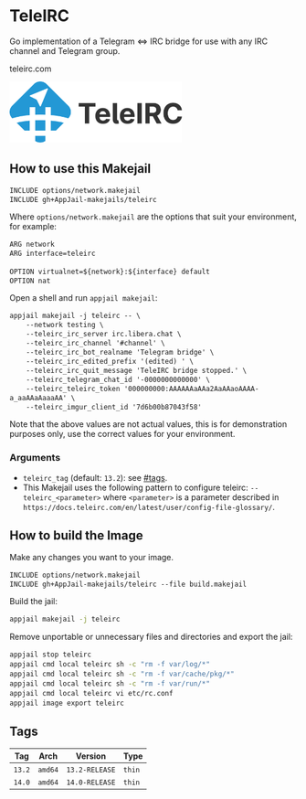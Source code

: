 # TeleIRC

Go implementation of a Telegram &lt;=> IRC bridge for use with any IRC channel and Telegram group.

teleirc.com

<img src="https://github.com/RITlug/teleirc/blob/main/assets/svg/horizontal_color.svg?raw=true" alt="teleirc logo" width="60%" height="auto">

## How to use this Makejail

```
INCLUDE options/network.makejail
INCLUDE gh+AppJail-makejails/teleirc
```

Where `options/network.makejail` are the options that suit your environment, for example:

```
ARG network
ARG interface=teleirc

OPTION virtualnet=${network}:${interface} default
OPTION nat
```

Open a shell and run `appjail makejail`:

```
appjail makejail -j teleirc -- \
	--network testing \
	--teleirc_irc_server irc.libera.chat \
	--teleirc_irc_channel '#channel' \
	--teleirc_irc_bot_realname 'Telegram bridge' \
	--teleirc_irc_edited_prefix '(edited) ' \
	--teleirc_irc_quit_message 'TeleIRC bridge stopped.' \
	--teleirc_telegram_chat_id '-0000000000000' \
	--teleirc_teleirc_token '000000000:AAAAAAaAAa2AaAAaoAAAA-a_aaAAaAaaaAA' \
	--teleirc_imgur_client_id '7d6b00b87043f58'
```

Note that the above values are not actual values, this is for demonstration purposes only, use the correct values for your environment.

### Arguments

* `teleirc_tag` (default: `13.2`): see [#tags](#tags).
* This Makejail uses the following pattern to configure teleirc: `--teleirc_<parameter>` where `<parameter>` is a parameter described in `https://docs.teleirc.com/en/latest/user/config-file-glossary/`.

## How to build the Image

Make any changes you want to your image.

```
INCLUDE options/network.makejail
INCLUDE gh+AppJail-makejails/teleirc --file build.makejail
```

Build the jail:

```sh
appjail makejail -j teleirc
```

Remove unportable or unnecessary files and directories and export the jail:

```sh
appjail stop teleirc
appjail cmd local teleirc sh -c "rm -f var/log/*"
appjail cmd local teleirc sh -c "rm -f var/cache/pkg/*"
appjail cmd local teleirc sh -c "rm -f var/run/*"
appjail cmd local teleirc vi etc/rc.conf
appjail image export teleirc
```

## Tags

| Tag    | Arch    | Version        | Type   |
| ------ | ------- | -------------- | ------ |
| `13.2` | `amd64` | `13.2-RELEASE` | `thin` |
| `14.0` | `amd64` | `14.0-RELEASE` | `thin` |
